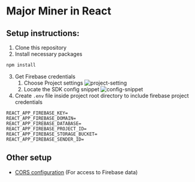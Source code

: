 # Major Miner in React

## Setup instructions:
1. Clone this repository
2. Install necessary packages
```bash
npm install
```
3. Get Firebase credentials
    1. Choose Project settings
    ![project-setting](public/Assets/1.png)
    2. Locate the SDK config snippet
    ![config-snippet](public/Assets/2.png)
4. Create `.env` file inside project root directory to include firebase project credentials
```
REACT_APP_FIREBASE_KEY=
REACT_APP_FIREBASE_DOMAIN=
REACT_APP_FIREBASE_DATABASE=
REACT_APP_FIREBASE_PROJECT_ID=
REACT_APP_FIREBASE_STORAGE_BUCKET=
REACT_APP_FIREBASE_SENDER_ID=
```

## Other setup
- [CORS configuration](https://firebase.google.com/docs/storage/web/download-files#cors_configuration) (For access to Firebase data)